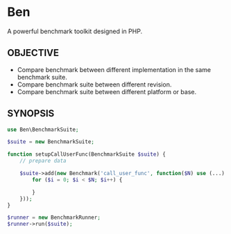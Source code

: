 Ben
================================
A powerful benchmark toolkit designed in PHP.



OBJECTIVE
------------

- Compare benchmark between different implementation in the same benchmark suite.
- Compare benchmark suite between different revision.
- Compare benchmark suite between different platform or base.


SYNOPSIS
-----------

```php
use Ben\BenchmarkSuite;

$suite = new BenchmarkSuite;

function setupCallUserFunc(BenchmarkSuite $suite) {
    // prepare data

    $suite->add(new Benchmark('call_user_func', function($N) use (...) {
        for ($i = 0; $i < $N; $i++) {

        }
    }));
}

$runner = new BenchmarkRunner;
$runner->run($suite);
```


